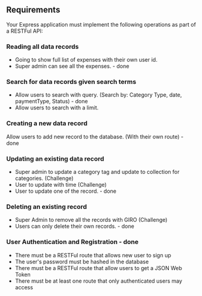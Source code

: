 ## Requirements
Your Express application must implement the following operations as part of a
RESTFul API:

### Reading all data records
- Going to show full list of expenses with their own user id. 
- Super admin can see all the expenses. - done

### Search for data records given search terms
- Allow users to search with query. (Search by: Category Type, date, paymentType, Status) - done
- Allow users to search with a limit. 

### Creating a new data record
Allow users to add new record to the database. (With their own route) - done

### Updating an existing data record
- Super admin to update a category tag and update to collection for categories. (Challenge)
- User to update with time (Challenge)
- User to update one of the record. - done

### Deleting an existing record
- Super Admin to remove all the records with GIRO (Challenge)
- Users can only delete their own records. - done

### User Authentication and Registration - done
- There must be a RESTFul route that allows new user to sign up
- The user's password must be hashed in the database
- There must be a RESTFul route that allow users to get a JSON Web Token
- There must be at least one route that only authenticated users may access